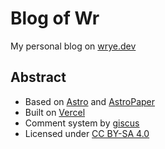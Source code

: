 # Blog of Wr

My personal blog on [wrye.dev](https://wrye.dev)

## Abstract

- Based on [Astro](https://astro.build/) and [AstroPaper](https://github.com/satnaing/astro-paper)
- Built on [Vercel](https://vercel.com)
- Comment system by [giscus](https://giscus.app/)
- Licensed under [CC BY-SA 4.0](https://creativecommons.org/licenses/by-sa/4.0/)
